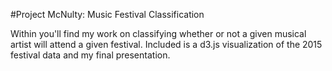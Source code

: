 #Project McNulty: Music Festival Classification

Within you'll find my work on classifying whether or not a given musical artist will attend a given festival. Included is a d3.js visualization of the 2015 festival data and my final presentation.